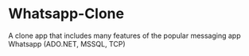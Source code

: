 # Whatsapp-Clone
 A clone app that includes many features of the popular messaging app Whatsapp (ADO.NET, MSSQL, TCP)
